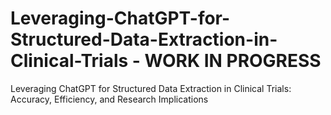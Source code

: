 # Leveraging-ChatGPT-for-Structured-Data-Extraction-in-Clinical-Trials - WORK IN PROGRESS
Leveraging ChatGPT for Structured Data Extraction in Clinical Trials: Accuracy, Efficiency, and Research Implications
